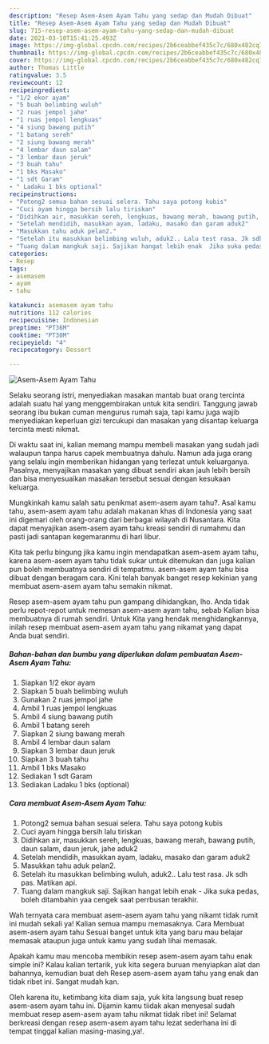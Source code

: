 ```yaml
---
description: "Resep Asem-Asem Ayam Tahu yang sedap dan Mudah Dibuat"
title: "Resep Asem-Asem Ayam Tahu yang sedap dan Mudah Dibuat"
slug: 715-resep-asem-asem-ayam-tahu-yang-sedap-dan-mudah-dibuat
date: 2021-03-10T15:41:25.493Z
image: https://img-global.cpcdn.com/recipes/2b6ceabbef435c7c/680x482cq70/asem-asem-ayam-tahu-foto-resep-utama.jpg
thumbnail: https://img-global.cpcdn.com/recipes/2b6ceabbef435c7c/680x482cq70/asem-asem-ayam-tahu-foto-resep-utama.jpg
cover: https://img-global.cpcdn.com/recipes/2b6ceabbef435c7c/680x482cq70/asem-asem-ayam-tahu-foto-resep-utama.jpg
author: Thomas Little
ratingvalue: 3.5
reviewcount: 12
recipeingredient:
- "1/2 ekor ayam"
- "5 buah belimbing wuluh"
- "2 ruas jempol jahe"
- "1 ruas jempol lengkuas"
- "4 siung bawang putih"
- "1 batang sereh"
- "2 siung bawang merah"
- "4 lembar daun salam"
- "3 lembar daun jeruk"
- "3 buah tahu"
- "1 bks Masako"
- "1 sdt Garam"
- " Ladaku 1 bks optional"
recipeinstructions:
- "Potong2 semua bahan sesuai selera. Tahu saya potong kubis"
- "Cuci ayam hingga bersih lalu tiriskan"
- "Didihkan air, masukkan sereh, lengkuas, bawang merah, bawang putih, daun salam, daun jeruk, jahe aduk2"
- "Setelah mendidih, masukkan ayam, ladaku, masako dan garam aduk2"
- "Masukkan tahu aduk pelan2."
- "Setelah itu masukkan belimbing wuluh, aduk2.. Lalu test rasa. Jk sdh pas. Matikan api."
- "Tuang dalam mangkuk saji. Sajikan hangat lebih enak  Jika suka pedas, boleh ditambahin yaa cengek saat perrbusan terakhir."
categories:
- Resep
tags:
- asemasem
- ayam
- tahu

katakunci: asemasem ayam tahu 
nutrition: 112 calories
recipecuisine: Indonesian
preptime: "PT36M"
cooktime: "PT30M"
recipeyield: "4"
recipecategory: Dessert

---
```



![Asem-Asem Ayam Tahu](https://img-global.cpcdn.com/recipes/2b6ceabbef435c7c/680x482cq70/asem-asem-ayam-tahu-foto-resep-utama.jpg)

Selaku seorang istri, menyediakan masakan mantab buat orang tercinta adalah suatu hal yang menggembirakan untuk kita sendiri. Tanggung jawab seorang ibu bukan cuman mengurus rumah saja, tapi kamu juga wajib menyediakan keperluan gizi tercukupi dan masakan yang disantap keluarga tercinta mesti nikmat.

Di waktu  saat ini, kalian memang mampu membeli masakan yang sudah jadi walaupun tanpa harus capek membuatnya dahulu. Namun ada juga orang yang selalu ingin memberikan hidangan yang terlezat untuk keluarganya. Pasalnya, menyajikan masakan yang dibuat sendiri akan jauh lebih bersih dan bisa menyesuaikan masakan tersebut sesuai dengan kesukaan keluarga. 



Mungkinkah kamu salah satu penikmat asem-asem ayam tahu?. Asal kamu tahu, asem-asem ayam tahu adalah makanan khas di Indonesia yang saat ini digemari oleh orang-orang dari berbagai wilayah di Nusantara. Kita dapat menyajikan asem-asem ayam tahu kreasi sendiri di rumahmu dan pasti jadi santapan kegemaranmu di hari libur.

Kita tak perlu bingung jika kamu ingin mendapatkan asem-asem ayam tahu, karena asem-asem ayam tahu tidak sukar untuk ditemukan dan juga kalian pun boleh membuatnya sendiri di tempatmu. asem-asem ayam tahu bisa dibuat dengan beragam cara. Kini telah banyak banget resep kekinian yang membuat asem-asem ayam tahu semakin nikmat.

Resep asem-asem ayam tahu pun gampang dihidangkan, lho. Anda tidak perlu repot-repot untuk memesan asem-asem ayam tahu, sebab Kalian bisa membuatnya di rumah sendiri. Untuk Kita yang hendak menghidangkannya, inilah resep membuat asem-asem ayam tahu yang nikamat yang dapat Anda buat sendiri.

<!--inarticleads1-->

##### Bahan-bahan dan bumbu yang diperlukan dalam pembuatan Asem-Asem Ayam Tahu:

1. Siapkan 1/2 ekor ayam
1. Siapkan 5 buah belimbing wuluh
1. Gunakan 2 ruas jempol jahe
1. Ambil 1 ruas jempol lengkuas
1. Ambil 4 siung bawang putih
1. Ambil 1 batang sereh
1. Siapkan 2 siung bawang merah
1. Ambil 4 lembar daun salam
1. Siapkan 3 lembar daun jeruk
1. Siapkan 3 buah tahu
1. Ambil 1 bks Masako
1. Sediakan 1 sdt Garam
1. Sediakan  Ladaku 1 bks (optional)




<!--inarticleads2-->

##### Cara membuat Asem-Asem Ayam Tahu:

1. Potong2 semua bahan sesuai selera. Tahu saya potong kubis
1. Cuci ayam hingga bersih lalu tiriskan
1. Didihkan air, masukkan sereh, lengkuas, bawang merah, bawang putih, daun salam, daun jeruk, jahe aduk2
1. Setelah mendidih, masukkan ayam, ladaku, masako dan garam aduk2
1. Masukkan tahu aduk pelan2.
1. Setelah itu masukkan belimbing wuluh, aduk2.. Lalu test rasa. Jk sdh pas. Matikan api.
1. Tuang dalam mangkuk saji. Sajikan hangat lebih enak -  Jika suka pedas, boleh ditambahin yaa cengek saat perrbusan terakhir.




Wah ternyata cara membuat asem-asem ayam tahu yang nikamt tidak rumit ini mudah sekali ya! Kalian semua mampu memasaknya. Cara Membuat asem-asem ayam tahu Sesuai banget untuk kita yang baru mau belajar memasak ataupun juga untuk kamu yang sudah lihai memasak.

Apakah kamu mau mencoba membikin resep asem-asem ayam tahu enak simple ini? Kalau kalian tertarik, yuk kita segera buruan menyiapkan alat dan bahannya, kemudian buat deh Resep asem-asem ayam tahu yang enak dan tidak ribet ini. Sangat mudah kan. 

Oleh karena itu, ketimbang kita diam saja, yuk kita langsung buat resep asem-asem ayam tahu ini. Dijamin kamu tiidak akan menyesal sudah membuat resep asem-asem ayam tahu nikmat tidak ribet ini! Selamat berkreasi dengan resep asem-asem ayam tahu lezat sederhana ini di tempat tinggal kalian masing-masing,ya!.

